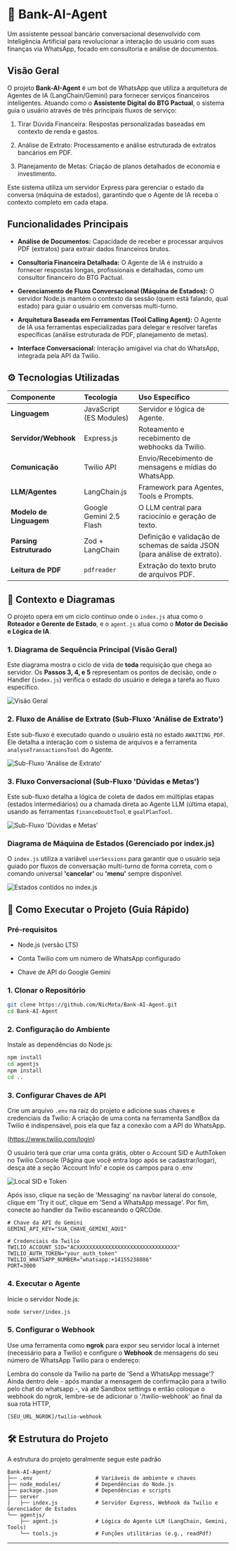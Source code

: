 # 🤖 Bank-AI-Agent

Um assistente pessoal bancário conversacional desenvolvido com Inteligência Artificial para revolucionar a interação do usuário com suas finanças via WhatsApp, focado em consultoria e análise de documentos.

## Visão Geral

O projeto **Bank-AI-Agent** é um bot de WhatsApp que utiliza a arquitetura de Agentes de IA (LangChain/Gemini) para fornecer serviços financeiros inteligentes. Atuando como o **Assistente Digital do BTG Pactual**, o sistema guia o usuário através de três principais fluxos de serviço:

1. Tirar Dúvida Financeira: Respostas personalizadas baseadas em contexto de renda e gastos.

2. Análise de Extrato: Processamento e análise estruturada de extratos bancários em PDF.

3. Planejamento de Metas: Criação de planos detalhados de economia e investimento.

Este sistema utiliza um servidor Express para gerenciar o estado da conversa (máquina de estados), garantindo que o Agente de IA receba o contexto completo em cada etapa.

## Funcionalidades Principais

- **Análise de Documentos:** Capacidade de receber e processar arquivos PDF (extratos) para extrair dados financeiros brutos.

- **Consultoria Financeira Detalhada:** O Agente de IA é instruído a fornecer respostas longas, profissionais e detalhadas, como um consultor financeiro do BTG Pactual.

- **Gerenciamento de Fluxo Conversacional (Máquina de Estados):** O servidor Node.js mantém o contexto da sessão (quem está falando, qual estado) para guiar o usuário em conversas multi-turno.

- **Arquitetura Baseada em Ferramentas (Tool Calling Agent):** O Agente de IA usa ferramentas especializadas para delegar e resolver tarefas específicas (análise estruturada de PDF, planejamento de metas).

- **Interface Conversacional:** Interação amigável via chat do WhatsApp, integrada pela API da Twilio.

## ⚙️ Tecnologias Utilizadas

| Componente              | Tecologia               | Uso Específico                                                            |
| :---------------------- | :---------------------- | :------------------------------------------------------------------------ |
| **Linguagem**           | JavaScript (ES Modules) | Servidor e lógica de Agente.                                              |
| **Servidor/Webhook**    | Express.js              | Roteamento e recebimento de webhooks da Twilio.                           |
| **Comunicação**         | Twilio API              | Envio/Recebimento de mensagens e mídias do WhatsApp.                      |
| **LLM/Agentes**         | LangChain.js            | Framework para Agentes, Tools e Prompts.                                  |
| **Modelo de Linguagem** | Google Gemini 2.5 Flash | O LLM central para raciocínio e geração de texto.                         |
| **Parsing Estruturado** | Zod + LangChain         | Definição e validação de schemas de saída JSON (para análise de extrato). |
| **Leitura de PDF**      | `pdfreader`             | Extração do texto bruto de arquivos PDF.                                  |

## 📐 Contexto e Diagramas

O projeto opera em um ciclo contínuo onde o `index.js` atua como o **Roteador e Gerente de Estado**, e o `agent.js` atua como o **Motor de Decisão e Lógica de IA**.

### 1. Diagrama de Sequência Principal (Visão Geral)

Este diagrama mostra o ciclo de vida de **toda** requisição que chega ao servidor. Os **Passos 3, 4, e 5** representam os pontos de decisão, onde o Handler (`index.js`) verifica o estado do usuário e delega a tarefa ao fluxo específico.

![Visão Geral](./img_readme/visao_geral.png)

### 2. Fluxo de Análise de Extrato (Sub-Fluxo 'Análise de Extrato')

Este sub-fluxo é executado quando o usuário está no estado `AWAITING_PDF`. Ele detalha a interação com o sistema de arquivos e a ferramenta `analyseTransactionsTool` do Agente.

![Sub-Fluxo 'Análise de Extrato'](./img_readme/analise_extrato.png)

### 3. Fluxo Conversacional (Sub-Fluxo 'Dúvidas e Metas')

Este sub-fluxo detalha a lógica de coleta de dados em múltiplas etapas (estados intermediários) ou a chamada direta ao Agente LLM (última etapa), usando as ferramentas `financeDoubtTool` e `goalPlanTool`.

![Sub-Fluxo 'Dúvidas e Metas'](./img_readme/fluxo_conversacional.png)

### Diagrama de Máquina de Estados (Gerenciado por index.js)

O `index.js` utiliza a variável `userSessions` para garantir que o usuário seja guiado por fluxos de conversação multi-turno de forma correta, com o comando universal **'cancelar'** ou **'menu'** sempre disponível.

![Estados contidos no index.js](./img_readme/diagrama_estados.png)

## 🚀 Como Executar o Projeto (Guia Rápido)

### Pré-requisitos

- Node.js (versão LTS)

- Conta Twilio com um número de WhatsApp configurado

- Chave de API do Google Gemini

### 1\. Clonar o Repositório

```bash
git clone https://github.com/NicMota/Bank-AI-Agent.git
cd Bank-AI-Agent
```

### 2\. Configuração do Ambiente

Instale as dependências do Node.js:

```bash
npm install
cd agentjs
npm install
cd ..
```

### 3\. Configurar Chaves de API

Crie um arquivo `.env` na raiz do projeto e adicione suas chaves e credenciais da Twilio:
A criação de uma conta na ferramenta SandBox da Twilio é indispensável, pois ela que faz a conexão com a API do WhatsApp.

(https://www.twilio.com/login)

O usuário terá que criar uma conta grátis, obter o Account SID e AuthToken no Twilio Console (Página que você entra logo após se cadastrar/logar),
desça até a seção 'Account Info' e copie os campos para o .env

![Local SID e Token](./img_readme/como_copiar_seed.jpg)

Após isso, clique na seção de 'Messaging' na navbar lateral do console, clique em 'Try it out', clique em 'Send a WhatsApp message'.
Por fim, conecte ao handler da Twilio escaneando o QRCOde.

```Ini, TOML
# Chave da API do Gemini
GEMINI_API_KEY="SUA_CHAVE_GEMINI_AQUI"

# Credenciais da Twilio
TWILIO_ACCOUNT_SID="ACXXXXXXXXXXXXXXXXXXXXXXXXXXXXXXXX"
TWILIO_AUTH_TOKEN="your_auth_token"
TWILIO_WHATSAPP_NUMBER="whatsapp:+14155238886"
PORT=3000
```

### 4\. Executar o Agente

Inicie o servidor Node.js:

```bash
node server/index.js
```

### 5\. Configurar o Webhook

Use uma ferramenta como **ngrok** para expor seu servidor local à internet (necessário para a Twilio) e configure o **Webhook** de mensagens do seu número de WhatsApp Twilio para o endereço:

Lembra do console da Twilio na parte de 'Send a WhatsApp message'? Ainda dentro dele - após mandar a mensagem de confirmação para a twilio pelo chat do whatsapp -, vá até Sandbox settings e então
coloque o webhook do ngrok, lembre-se de adicionar o '/twilio-webhook' ao final da sua rota HTTP,

```
[SEU_URL_NGROK]/twilio-webhook
```

## 🛠️ Estrutura do Projeto

A estrutura do projeto geralmente segue este padrão

```
Bank-AI-Agent/
├── .env                    # Variáveis de ambiente e chaves
├── node_modules/           # Dependências do Node.js
├── package.json            # Dependências e scripts
├── server
|   ├── index.js            # Servidor Express, Webhook da Twilio e Gerenciador de Estados
└── agentjs/
    ├── agent.js            # Lógica do Agente LLM (LangChain, Gemini, Tools)
    └── tools.js            # Funções utilitárias (e.g., readPdf)
```

---

